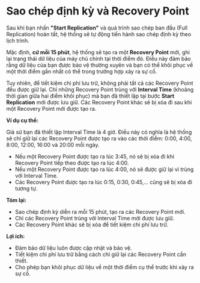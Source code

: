 # Sao chép định kỳ và Recovery Point

Sau khi bạn nhấn **"Start Replication"** và quá trình sao chép ban đầu (Full Replication) hoàn tất, hệ thống sẽ tự động tiến hành sao chép định kỳ theo lịch trình. 

Mặc định, **cứ mỗi 15 phút**, hệ thống sẽ tạo ra một **Recovery Point** mới, ghi lại trạng thái dữ liệu của máy chủ chính tại thời điểm đó. Điều này đảm bảo rằng dữ liệu của bạn được bảo vệ thường xuyên và bạn có thể khôi phục về một thời điểm gần nhất có thể trong trường hợp xảy ra sự cố.

Tuy nhiên, để tiết kiệm chi phí lưu trữ, không phải tất cả các Recovery Point đều được giữ lại. Chỉ những Recovery Point trùng với **Interval Time** (khoảng thời gian giữa hai điểm khôi phục) mà bạn đã thiết lập tại bước **Start Replication** mới được lưu giữ. Các Recovery Point khác sẽ bị xóa đi sau khi một Recovery Point mới được tạo ra.

**Ví dụ cụ thể:**

Giả sử bạn đã thiết lập Interval Time là 4 giờ. Điều này có nghĩa là hệ thống sẽ chỉ giữ lại các Recovery Point được tạo ra vào các thời điểm: 0:00, 4:00, 8:00, 12:00, 16:00 và 20:00 mỗi ngày.

* Nếu một Recovery Point được tạo ra lúc 3:45, nó sẽ bị xóa đi khi Recovery Point tiếp theo được tạo ra lúc 4:00.
* Nếu một Recovery Point được tạo ra lúc 4:00, nó sẽ được giữ lại vì trùng với Interval Time.
* Các Recovery Point được tạo ra lúc 0:15, 0:30, 0:45,... cũng sẽ bị xóa đi tương tự.

**Tóm lại:**

* Sao chép định kỳ diễn ra mỗi 15 phút, tạo ra các Recovery Point mới.
* Chỉ các Recovery Point trùng với Interval Time mới được lưu giữ.
* Các Recovery Point khác sẽ bị xóa để tiết kiệm chi phí lưu trữ.

**Lợi ích:**

* Đảm bảo dữ liệu luôn được cập nhật và bảo vệ.
* Tiết kiệm chi phí lưu trữ bằng cách chỉ giữ lại các Recovery Point cần thiết.
* Cho phép bạn khôi phục dữ liệu về một thời điểm cụ thể trước khi xảy ra sự cố.
